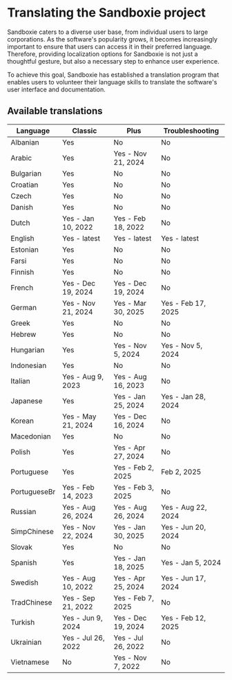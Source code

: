 # Translating the Sandboxie project

Sandboxie caters to a diverse user base, from individual users to large corporations. As the software's popularity grows, it becomes increasingly important to ensure that users can access it in their preferred language. Therefore, providing localization options for Sandboxie is not just a thoughtful gesture, but also a necessary step to enhance user experience.

To achieve this goal, Sandboxie has established a translation program that enables users to volunteer their language skills to translate the software's user interface and documentation. 


## Available translations

| Language | Classic | Plus | Troubleshooting |
|-|---------|------|---|
|Albanian|Yes|No|No|
|Arabic|Yes|Yes - Nov 21, 2024|No|
|Bulgarian|Yes|No|No|
|Croatian|Yes|No|No|
|Czech|Yes|No|No|
|Danish|Yes|No|No|
|Dutch|Yes - Jan 10, 2022|Yes - Feb 18, 2022|No|
|English|Yes - latest|Yes - latest|Yes - latest|
|Estonian|Yes|No|No|
|Farsi|Yes|No|No|
|Finnish|Yes|No|No|
|French|Yes - Dec 19, 2024|Yes - Dec 19, 2024|No|
|German|Yes - Nov 21, 2024|Yes - Mar 30, 2025|Yes - Feb 17, 2025|
|Greek|Yes|No|No|
|Hebrew|Yes|No|No|
|Hungarian|Yes|Yes - Nov 5, 2024|Yes - Nov 5, 2024|
|Indonesian|Yes|No|No|
|Italian|Yes - Aug 9, 2023|Yes - Aug 16, 2023|No|
|Japanese|Yes|Yes - Jan 25, 2024|Yes - Jan 28, 2024|
|Korean|Yes - May 21, 2024|Yes - Dec 16, 2024|No|
|Macedonian|Yes|No|No|
|Polish|Yes|Yes - Apr 27, 2024|No|
|Portuguese|Yes|Yes - Feb 2, 2025|Feb 2, 2025|
|PortugueseBr|Yes - Feb 14, 2023|Yes - Feb 3, 2025|No|
|Russian|Yes - Aug 26, 2024|Yes - Aug 26, 2024|Yes - Aug 22, 2024|
|SimpChinese|Yes - Nov 22, 2024|Yes - Jan 30, 2025|Yes - Jun 20, 2024|
|Slovak|Yes|No|No|
|Spanish|Yes|Yes - Jan 18, 2025|Yes - Jan 5, 2024|
|Swedish|Yes - Aug 10, 2022|Yes - Apr 25, 2024|Yes - Jun 17, 2024|
|TradChinese|Yes - Sep 21, 2022|Yes - Feb 7, 2025|No|
|Turkish|Yes - Jun 9, 2024|Yes - Dec 19, 2024|Yes - Feb 12, 2025|
|Ukrainian|Yes - Jul 26, 2022|Yes - Jul 26, 2022|No|
|Vietnamese|No|Yes - Nov 7, 2022|No|
